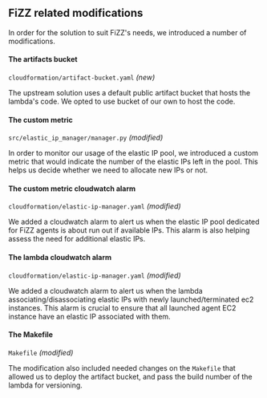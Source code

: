 ## FiZZ related modifications

In order for the solution to suit FiZZ's needs, we introduced a number of modifications.

#### The artifacts bucket
`cloudformation/artifact-bucket.yaml` _(new)_

The upstream solution uses a default public artifact bucket that hosts the lambda's code. We opted to use bucket of our own to host the code.

#### The custom metric
`src/elastic_ip_manager/manager.py` _(modified)_

In order to monitor our usage of the elastic IP pool, we introduced a custom metric that would indicate the number of the elastic IPs left in the pool. This helps us decide whether we need to allocate new IPs or not.

#### The custom metric cloudwatch alarm
`cloudformation/elastic-ip-manager.yaml` _(modified)_

We added a cloudwatch alarm to alert us when the elastic IP pool dedicated for FiZZ agents is about run out if available IPs. This alarm is also helping assess the need for additional elastic IPs.


#### The lambda cloudwatch alarm
`cloudformation/elastic-ip-manager.yaml` _(modified)_

We added a cloudwatch alarm to alert us when the lambda associating/disassociating elastic IPs with newly launched/terminated ec2 instances. This alarm is crucial to ensure that all launched agent EC2 instance have an elastic IP associated with them.

#### The Makefile
`Makefile` _(modified)_

The modification also included needed changes on the `Makefile` that allowed us to deploy the artifact bucket, and pass the build number of the lambda for versioning.
